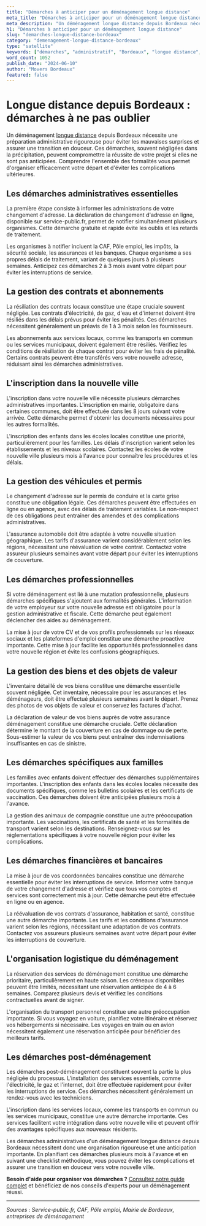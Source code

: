 ```yaml
---
title: "Démarches à anticiper pour un déménagement longue distance"
meta_title: "Démarches à anticiper pour un déménagement longue distance"
meta_description: "Un déménagement longue distance depuis Bordeaux nécessite une préparation administrative rigoureuse pour éviter les mauvaises surprises et assurer une."
h1: "Démarches à anticiper pour un déménagement longue distance"
slug: "demarches-longue-distance-bordeaux"
category: "demenagement-longue-distance-bordeaux"
type: "satellite"
keywords: ["démarches", "administratif", "Bordeaux", "longue distance", "organisation"]
word_count: 1052
publish_date: "2024-06-10"
author: "Movers Bordeaux"
featured: false
---
```



# Longue distance depuis Bordeaux : démarches à ne pas oublier

Un déménagement [longue distance](/blog/longue-distance/guide) depuis Bordeaux nécessite une préparation administrative rigoureuse pour éviter les mauvaises surprises et assurer une transition en douceur. Ces démarches, souvent négligées dans la précipitation, peuvent compromettre la réussite de votre projet si elles ne sont pas anticipées. Comprendre l'ensemble des formalités vous permet d'organiser efficacement votre départ et d'éviter les complications ultérieures.

## Les démarches administratives essentielles

La première étape consiste à informer les administrations de votre changement d'adresse. La déclaration de changement d'adresse en ligne, disponible sur service-public.fr, permet de notifier simultanément plusieurs organismes. Cette démarche gratuite et rapide évite les oublis et les retards de traitement.

Les organismes à notifier incluent la CAF, Pôle emploi, les impôts, la sécurité sociale, les assurances et les banques. Chaque organisme a ses propres délais de traitement, variant de quelques jours à plusieurs semaines. Anticipez ces démarches 2 à 3 mois avant votre départ pour éviter les interruptions de service.

## La gestion des contrats et abonnements

La résiliation des contrats locaux constitue une étape cruciale souvent négligée. Les contrats d'électricité, de gaz, d'eau et d'internet doivent être résiliés dans les délais prévus pour éviter les pénalités. Ces démarches nécessitent généralement un préavis de 1 à 3 mois selon les fournisseurs.

Les abonnements aux services locaux, comme les transports en commun ou les services municipaux, doivent également être résiliés. Vérifiez les conditions de résiliation de chaque contrat pour éviter les frais de pénalité. Certains contrats peuvent être transférés vers votre nouvelle adresse, réduisant ainsi les démarches administratives.

## L'inscription dans la nouvelle ville

L'inscription dans votre nouvelle ville nécessite plusieurs démarches administratives importantes. L'inscription en mairie, obligatoire dans certaines communes, doit être effectuée dans les 8 jours suivant votre arrivée. Cette démarche permet d'obtenir les documents nécessaires pour les autres formalités.

L'inscription des enfants dans les écoles locales constitue une priorité, particulièrement pour les familles. Les délais d'inscription varient selon les établissements et les niveaux scolaires. Contactez les écoles de votre nouvelle ville plusieurs mois à l'avance pour connaître les procédures et les délais.

## La gestion des véhicules et permis

Le changement d'adresse sur le permis de conduire et la carte grise constitue une obligation légale. Ces démarches peuvent être effectuées en ligne ou en agence, avec des délais de traitement variables. Le non-respect de ces obligations peut entraîner des amendes et des complications administratives.

L'assurance automobile doit être adaptée à votre nouvelle situation géographique. Les tarifs d'assurance varient considérablement selon les régions, nécessitant une réévaluation de votre contrat. Contactez votre assureur plusieurs semaines avant votre départ pour éviter les interruptions de couverture.

## Les démarches professionnelles

Si votre déménagement est lié à une mutation professionnelle, plusieurs démarches spécifiques s'ajoutent aux formalités générales. L'information de votre employeur sur votre nouvelle adresse est obligatoire pour la gestion administrative et fiscale. Cette démarche peut également déclencher des aides au déménagement.

La mise à jour de votre CV et de vos profils professionnels sur les réseaux sociaux et les plateformes d'emploi constitue une démarche proactive importante. Cette mise à jour facilite les opportunités professionnelles dans votre nouvelle région et évite les confusions géographiques.

## La gestion des biens et des objets de valeur

L'inventaire détaillé de vos biens constitue une démarche essentielle souvent négligée. Cet inventaire, nécessaire pour les assurances et les déménageurs, doit être effectué plusieurs semaines avant le départ. Prenez des photos de vos objets de valeur et conservez les factures d'achat.

La déclaration de valeur de vos biens auprès de votre assurance déménagement constitue une démarche cruciale. Cette déclaration détermine le montant de la couverture en cas de dommage ou de perte. Sous-estimer la valeur de vos biens peut entraîner des indemnisations insuffisantes en cas de sinistre.

## Les démarches spécifiques aux familles

Les familles avec enfants doivent effectuer des démarches supplémentaires importantes. L'inscription des enfants dans les écoles locales nécessite des documents spécifiques, comme les bulletins scolaires et les certificats de vaccination. Ces démarches doivent être anticipées plusieurs mois à l'avance.

La gestion des animaux de compagnie constitue une autre préoccupation importante. Les vaccinations, les certificats de santé et les formalités de transport varient selon les destinations. Renseignez-vous sur les réglementations spécifiques à votre nouvelle région pour éviter les complications.

## Les démarches financières et bancaires

La mise à jour de vos coordonnées bancaires constitue une démarche essentielle pour éviter les interruptions de service. Informez votre banque de votre changement d'adresse et vérifiez que tous vos comptes et services sont correctement mis à jour. Cette démarche peut être effectuée en ligne ou en agence.

La réévaluation de vos contrats d'assurance, habitation et santé, constitue une autre démarche importante. Les tarifs et les conditions d'assurance varient selon les régions, nécessitant une adaptation de vos contrats. Contactez vos assureurs plusieurs semaines avant votre départ pour éviter les interruptions de couverture.

## L'organisation logistique du déménagement

La réservation des services de déménagement constitue une démarche prioritaire, particulièrement en haute saison. Les créneaux disponibles peuvent être limités, nécessitant une réservation anticipée de 4 à 6 semaines. Comparez plusieurs devis et vérifiez les conditions contractuelles avant de signer.

L'organisation du transport personnel constitue une autre préoccupation importante. Si vous voyagez en voiture, planifiez votre itinéraire et réservez vos hébergements si nécessaire. Les voyages en train ou en avion nécessitent également une réservation anticipée pour bénéficier des meilleurs tarifs.

## Les démarches post-déménagement

Les démarches post-déménagement constituent souvent la partie la plus négligée du processus. L'installation des services essentiels, comme l'électricité, le gaz et l'internet, doit être effectuée rapidement pour éviter les interruptions de service. Ces démarches nécessitent généralement un rendez-vous avec les techniciens.

L'inscription dans les services locaux, comme les transports en commun ou les services municipaux, constitue une autre démarche importante. Ces services facilitent votre intégration dans votre nouvelle ville et peuvent offrir des avantages spécifiques aux nouveaux résidents.

Les démarches administratives d'un déménagement longue distance depuis Bordeaux nécessitent donc une organisation rigoureuse et une anticipation importante. En planifiant ces démarches plusieurs mois à l'avance et en suivant une checklist méthodique, vous pouvez éviter les complications et assurer une transition en douceur vers votre nouvelle ville.

**Besoin d'aide pour organiser vos démarches ?** [Consultez notre guide complet](/blog/devis/guide) et bénéficiez de nos conseils d'experts pour un déménagement réussi.

---

*Sources : Service-public.fr, CAF, Pôle emploi, Mairie de Bordeaux, entreprises de déménagement*
